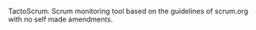 TactoScrum. Scrum monitoring tool based on the guidelines of scrum.org with no self made amendments.
